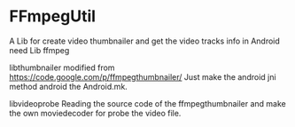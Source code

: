 FFmpegUtil
==========

A Lib for create video thumbnailer and get the video tracks info in Android need Lib ffmpeg

libthumbnailer modified from https://code.google.com/p/ffmpegthumbnailer/
Just make the android jni method android the Android.mk.

libvideoprobe
Reading the source code of the ffmpegthumbnailer and make the own moviedecoder for probe 
the video file.

